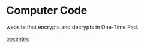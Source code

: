 # Computer Code

website that encrypts and decrypts in One-Time Pad.

[boxentriq](https://www.boxentriq.com/code-breaking/one-time-pad)
